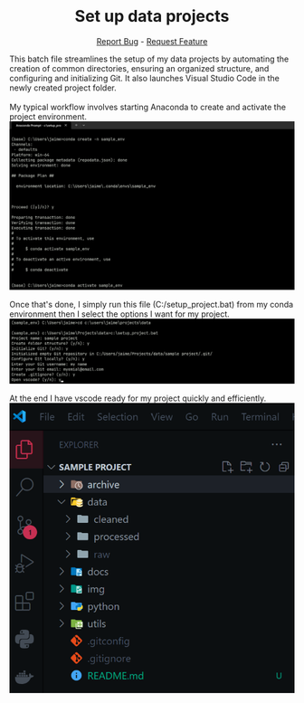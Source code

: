 <div align="center">
<br />
  <h1 align="center">Set up data projects</h1>
  <p align="center">
    <a href="https://github.com/christian-jaimes/set-up-data-projects/issues">Report Bug</a>
    -
    <a href="https://github.com/christian-jaimes/set-up-data-projects/issues">Request Feature</a>
  </p>
</div>This batch file streamlines the setup of my data projects by automating the creation of common directories, ensuring an organized structure, and configuring and initializing Git. It also launches Visual Studio Code in the newly created project folder. </br>

</br>
My typical workflow involves starting Anaconda to create and activate the project environment. 
<img src="img/conda prompt.png" alt="Logo">
</br>

Once that's done, I simply run this file (C:/setup_project.bat) from my conda environment then I select the options I want for my project.
</br>
<img src="img/conda prompt - bat file.png" alt="Logo">
</br>

At the end I have vscode ready for my project quickly and efficiently.
<img src="img/vscode-folders.png" alt="Logo">